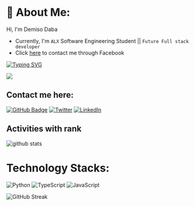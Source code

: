 # 💫 About Me:
Hi, I'm Demiso Daba
* Currently, I'm `ALX` Software Engineering Student || ```Future Full stack developer```
* Click [here](https://www.facebook.com/profile.php?id=100080692414407) to contact me through Facebook

<p align="left">
  <a href="https://git.io/typing-svg"><img src="https://readme-typing-svg.herokuapp.com?font=Fira+Code&size=22&pause=1000&width=435&lines=Tomorrow+will+be+better%2C+;and+if+its+not+;I'll+say+it+again!+" alt="Typing SVG" /></a></p>
  
[![](https://visitcount.itsvg.in/api?id=DemisoDaba&icon=0&color=0)](https://visitcount.itsvg.in)

## Contact me here:
[![GitHub Badge](https://img.shields.io/github/followers/DemisoDaba?style=social)](https://github.com/DemisoDaba?tab=followers)
[![Twitter](https://img.shields.io/badge/Twitter-%231DA1F2.svg?logo=Twitter&logoColor=white)](https://twitter.com/@DemoNkmt1) 
[![LinkedIn](https://img.shields.io/badge/LinkedIn-%230077B5.svg?logo=linkedin&logoColor=white)](https://linkedin.com/in/demiso-daba-swre)

## Activities with rank

![github stats](https://github-readme-stats-sigma-five.vercel.app/api?username=DemisoDaba&show_icons=true)

<!-- ![Top Langs](https://github-readme-stats.vercel.app/api/top-langs/?username=DemisoDaba&hide_langs_below=10) -->




# Technology Stacks:
![Python](https://img.shields.io/badge/python-3670A0?style=for-the-badge&logo=python&logoColor=ffdd54) ![TypeScript](https://img.shields.io/badge/typescript-%23007ACC.svg?style=for-the-badge&logo=typescript&logoColor=white) ![JavaScript](https://img.shields.io/badge/javascript-%23323330.svg?style=for-the-badge&logo=javascript&logoColor=%23F7DF1E)



![GitHub Streak](https://github-readme-streak-stats.herokuapp.com/?user=DemisoDaba&theme=radical)

<!-- Proudly created with GPRM ( https://gprm.itsvg.in ) -->
